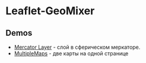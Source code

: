 Leaflet-GeoMixer
================

Demos
------
  * [Mercator Layer](//scanex.github.io/Leaflet-GeoMixer1.2/examples/satelliteLayer.html) - слой в сферическом меркаторе.
  * [MultipleMaps](//scanex.github.io/Leaflet-GeoMixer1.2/examples/MultipleMaps.html) - две карты на одной странице
